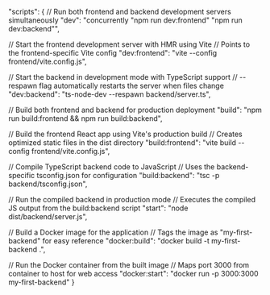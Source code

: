 "scripts": {
// Run both frontend and backend development servers simultaneously
"dev": "concurrently \"npm run dev:frontend\" \"npm run dev:backend\"",

// Start the frontend development server with HMR using Vite
// Points to the frontend-specific Vite config
"dev:frontend": "vite --config frontend/vite.config.js",

// Start the backend in development mode with TypeScript support
// --respawn flag automatically restarts the server when files change
"dev:backend": "ts-node-dev --respawn backend/server.ts",

// Build both frontend and backend for production deployment
"build": "npm run build:frontend && npm run build:backend",

// Build the frontend React app using Vite's production build
// Creates optimized static files in the dist directory
"build:frontend": "vite build --config frontend/vite.config.js",

// Compile TypeScript backend code to JavaScript
// Uses the backend-specific tsconfig.json for configuration
"build:backend": "tsc -p backend/tsconfig.json",

// Run the compiled backend in production mode
// Executes the compiled JS output from the build:backend script
"start": "node dist/backend/server.js",

// Build a Docker image for the application
// Tags the image as "my-first-backend" for easy reference
"docker:build": "docker build -t my-first-backend .",

// Run the Docker container from the built image
// Maps port 3000 from container to host for web access
"docker:start": "docker run -p 3000:3000 my-first-backend"
}
